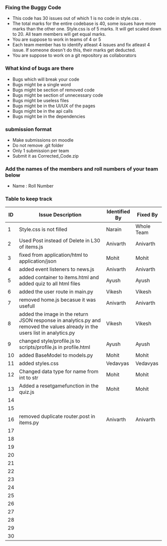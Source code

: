 ### Fixing the Buggy Code

- This code has 30 issues out of which 1 is no code in style.css . 
- The total marks for the entire codebase is 40, some issues have more marks than the other one. Style.css is of 5 marks. It will get scaled down to 20. All team members will get equal marks.
- You are suppose to work in teams of 4 or 5
- Each team member has to identify atleast 4 issues and fix atleast 4 issue. If someone doesn't do this, their marks get deducted.
- You are suppose to work on a git repository as collaborators

### What kind of bugs are there

- Bugs which will break your code
- Bugs might be a single word
- Bugs might be section of removed code
- Bugs might be section of unnecessary code
- Bugs might be useless files
- Bugs might be in the UI/UX of the pages
- Bugs might be in the api calls
- Bugs might be in the dependencies  

### submission format

- Make submissions on moodle
- Do not remove .git folder 
- Only 1 submission per team
- Submit it as Corrected_Code.zip

### Add the names of the members and roll numbers of your team below

- Name : Roll Number

### Table to keep track

| ID  | Issue Description                        | Identified By | Fixed By     |
|-----|------------------------------------------|---------------|--------------|
| 1   | Style.css is not filled                  |         Narain|  Whole Team  |
| 2   | Used Post instead of Delete in L30 of items.js  |    Anivarth   |  Anivarth    |
| 3   | fixed from application/html to application/json|  Mohit             | Mohit             |
| 4   | added event listeners to news.js         | Anivarth              | Anivarth             |
| 5   | added container to items.html and added quiz to all html files| Ayush               |Ayush         |
| 6   | added the user route in main.py                                         |Vikesh               |Vikesh              |
| 7   |  removed home.js becasue it was usefull                                     |  Anivarth             | Anivarth             |
| 8   | added the image in the return JSON response in analytics.py and removed the values already in the users list in analytics.py                                         |Vikesh               |Vikesh              |
| 9   |changed style/profile.js to scripts/profile.js in profile.html|Ayush               |Ayush           |
| 10  |added BaseModel to models.py                           |Mohit               |Mohit              |
| 11  |added styles.css                                    | Vedavyas              |Vedavyas           |
| 12  |Changed data type for name from int to str       |Mohit               |Mohit              |
| 13  |Added a resetgamefunction in the quiz.js                                          |Mohit               |Mohit              |
| 14  |                                          |               |              |
| 15  |                                          |               |              |
| 16  |    removed duplicate router.post in items.py                                      |   Anivarth            |    Anivarth       |
| 17  |                                          |               |              |
| 18  |                                          |               |              |
| 19  |                                          |               |              |
| 20  |                                          |               |              |
| 21  |                                          |               |              |
| 22  |                                          |               |              |
| 23  |                                          |               |              |
| 24  |                                          |               |              |
| 25  |                                          |               |              |
| 26  |                                          |               |              |
| 27  |                                          |               |              |
| 28  |                                          |               |              |
| 29  |                                          |               |              |
| 30  |                                          |               |              |
